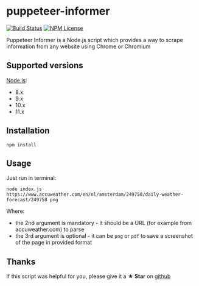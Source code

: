 # puppeteer-informer

[![Build Status](https://travis-ci.org/Marketionist/puppeteer-informer.svg?branch=master)](https://travis-ci.org/Marketionist/puppeteer-informer)
[![NPM License](https://img.shields.io/github/license/Marketionist/puppeteer-informer.svg)](https://github.com/Marketionist/puppeteer-informer/blob/master/LICENSE)

Puppeteer Informer is a Node.js script which provides a way to scrape information from any website using Chrome or Chromium

## Supported versions
[Node.js](http://nodejs.org/):
- 8.x
- 9.x
- 10.x
- 11.x

## Installation
`npm install`

## Usage
Just run in terminal:

```
node index.js https://www.accuweather.com/en/nl/amsterdam/249758/daily-weather-forecast/249758 png
```

Where:
- the 2nd argument is mandatory - it should be a URL (for example from accuweather.com) to parse
- the 3rd argument is optional - it can be `png` or `pdf` to save a screenshot of the page in provided format

## Thanks
If this script was helpful for you, please give it a **★ Star**
on [github](https://github.com/Marketionist/puppeteer-informer)

